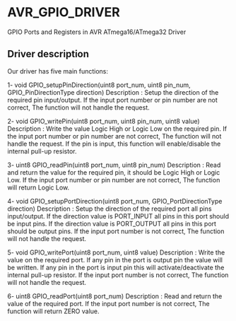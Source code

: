 # AVR_GPIO_DRIVER
GPIO Ports and Registers in AVR ATmega16/ATmega32 Driver 

## Driver description
Our driver has five main functions:

1- void GPIO_setupPinDirection(uint8 port_num, uint8 pin_num, GPIO_PinDirectionType direction)
 Description :
 Setup the direction of the required pin input/output.
 If the input port number or pin number are not correct, The function will not handle the request.
 

2- void GPIO_writePin(uint8 port_num, uint8 pin_num, uint8 value)
  Description :
  Write the value Logic High or Logic Low on the required pin.
  If the input port number or pin number are not correct, The function will not handle the request.
  If the pin is input, this function will enable/disable the internal pull-up resistor.


3- uint8 GPIO_readPin(uint8 port_num, uint8 pin_num)
  Description :
  Read and return the value for the required pin, it should be Logic High or Logic Low.
  If the input port number or pin number are not correct, The function will return Logic Low.


4- void GPIO_setupPortDirection(uint8 port_num, GPIO_PortDirectionType direction)
  Description :
  Setup the direction of the required port all pins input/output.
  If the direction value is PORT_INPUT all pins in this port should be input pins.
  If the direction value is PORT_OUTPUT all pins in this port should be output pins.
  If the input port number is not correct, The function will not handle the request.


5- void GPIO_writePort(uint8 port_num, uint8 value)
  Description :
  Write the value on the required port.
  If any pin in the port is output pin the value will be written.
  If any pin in the port is input pin this will activate/deactivate the internal pull-up resistor.
  If the input port number is not correct, The function will not handle the request.
 

6- uint8 GPIO_readPort(uint8 port_num)
  Description :
  Read and return the value of the required port.
  If the input port number is not correct, The function will return ZERO value.

